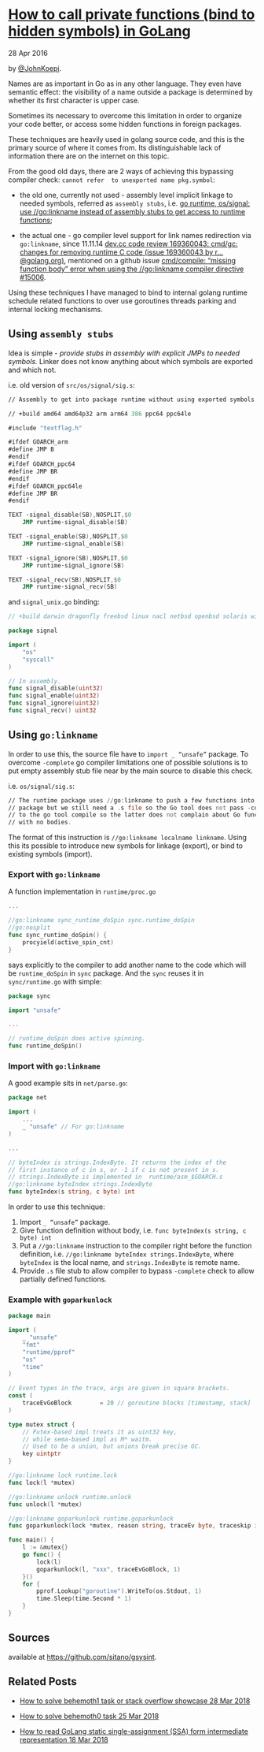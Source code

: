 [How to call private functions (bind to hidden symbols) in GoLang](https://sitano.github.io/2016/04/28/golang-private/)
================================================================
28 Apr 2016

by [@JohnKoepi](https://twitter.com/JohnKoepi).


Names are as important in Go as in any other language. They even have semantic effect: the 
visibility of a name outside a package is determined by whether its first character is upper case.

Sometimes its necessary to overcome this limitation in order to organize your code better, or access 
some hidden functions in foreign packages.

These techniques are heavily used in golang source code, and this is the primary source of where it 
comes from. Its distinguishable lack of information there are on the internet on this topic.

From the good old days, there are 2 ways of achieving this bypassing compiler check: `cannot refer 
to unexported name pkg.symbol`:

-  the old one, currently not used - assembly level implicit linkage to needed symbols, referred as 
   `assembly stubs`, i.e. [go runtime, os/signal: use //go:linkname instead of assembly stubs to get 
   access to runtime functions][1];

-  the actual one - go compiler level support for link names redirection via `go:linkname`, since 
   11.11.14 [dev.cc code review 169360043: cmd/gc: changes for removing runtime C code (issue 169360043 
   by r…@golang.org)][2], mentioned on a github issue [cmd/compile: “missing function body” error when 
   using the //go:linkname compiler directive \#15006][3].

Using these techniques I have managed to bind to internal golang runtime schedule related functions 
to over use goroutines threads parking and internal locking mechanisms.

[1]: https://groups.google.com/forum/#!topic/%0Agolang-codereviews/J0HK9GLc76M
[2]: https://groups.google.com/forum/#!topic/%0Agolang-codereviews/5Ps_El_RpNE
[3]: https://github.com/golang/go/issues/15006

## Using `assembly stubs`

Idea is simple - *provide stubs in assembly with explicit JMPs to needed symbols.* Linker does not 
know anything about which symbols are exported and which not.

i.e. old version of `src/os/signal/sig.s`:

```asm
// Assembly to get into package runtime without using exported symbols.

// +build amd64 amd64p32 arm arm64 386 ppc64 ppc64le

#include "textflag.h"

#ifdef GOARCH_arm
#define JMP B
#endif
#ifdef GOARCH_ppc64
#define JMP BR
#endif
#ifdef GOARCH_ppc64le
#define JMP BR
#endif

TEXT ·signal_disable(SB),NOSPLIT,$0
    JMP runtime·signal_disable(SB)

TEXT ·signal_enable(SB),NOSPLIT,$0
    JMP runtime·signal_enable(SB)

TEXT ·signal_ignore(SB),NOSPLIT,$0
    JMP runtime·signal_ignore(SB)

TEXT ·signal_recv(SB),NOSPLIT,$0
    JMP runtime·signal_recv(SB)
```

and `signal_unix.go` binding:

```go
// +build darwin dragonfly freebsd linux nacl netbsd openbsd solaris windows

package signal

import (
    "os"
    "syscall"
)

// In assembly.
func signal_disable(uint32)
func signal_enable(uint32)
func signal_ignore(uint32)
func signal_recv() uint32
```

## Using `go:linkname`

In order to use this, the source file have to `import _ “unsafe”` package. To overcome `-complete` go 
compiler limitations one of possible solutions is to put empty assembly stub file near by the main 
source to disable this check.

i.e. `os/signal/sig.s`:

```asm
// The runtime package uses //go:linkname to push a few functions into this
// package but we still need a .s file so the Go tool does not pass -complete
// to the go tool compile so the latter does not complain about Go functions
// with no bodies.
```

The format of this instruction is `//go:linkname localname linkname`. Using this its possible to 
introduce new symbols for linkage (export), or bind to existing symbols (import).


### Export with `go:linkname`

A function implementation in `runtime/proc.go`

```go
...

//go:linkname sync_runtime_doSpin sync.runtime_doSpin
//go:nosplit
func sync_runtime_doSpin() {
    procyield(active_spin_cnt)
}
```

says explicitly to the compiler to add another name to the code which will be `runtime_doSpin` in 
`sync` package. And the `sync` reuses it in `sync/runtime.go` with simple:

```go
package sync

import "unsafe"

...

// runtime_doSpin does active spinning.
func runtime_doSpin()
```


### Import with `go:linkname`

A good example sits in `net/parse.go`:

```go
package net

import (
    ...
    _ "unsafe" // For go:linkname
)

...

// byteIndex is strings.IndexByte. It returns the index of the
// first instance of c in s, or -1 if c is not present in s.
// strings.IndexByte is implemented in  runtime/asm_$GOARCH.s
//go:linkname byteIndex strings.IndexByte
func byteIndex(s string, c byte) int
```

In order to use this technique:

1. Import `_ “unsafe”` package.
2. Give function definition without body, i.e. `func byteIndex(s string, c byte) int`
3. Put a `//go:linkname` instruction to the compiler right before the function definition, i.e. 
   `//go:linkname byteIndex strings.IndexByte`, where `byteIndex` is the local name, and 
   `strings.IndexByte` is remote name.
4. Provide `.s` file stub to allow compiler to bypass `-complete` check to allow partially defined functions.

### Example with `goparkunlock`

```go
package main

import (
    _ "unsafe"
    "fmt"
    "runtime/pprof"
    "os"
    "time"
)

// Event types in the trace, args are given in square brackets.
const (
    traceEvGoBlock        = 20 // goroutine blocks [timestamp, stack]
)

type mutex struct {
    // Futex-based impl treats it as uint32 key,
    // while sema-based impl as M* waitm.
    // Used to be a union, but unions break precise GC.
    key uintptr
}

//go:linkname lock runtime.lock
func lock(l *mutex)

//go:linkname unlock runtime.unlock
func unlock(l *mutex)

//go:linkname goparkunlock runtime.goparkunlock
func goparkunlock(lock *mutex, reason string, traceEv byte, traceskip int)

func main() {
    l := &mutex{}
    go func() {
        lock(l)
        goparkunlock(l, "xxx", traceEvGoBlock, 1)
    }()
    for {
        pprof.Lookup("goroutine").WriteTo(os.Stdout, 1)
        time.Sleep(time.Second * 1)
    }
}
```

## Sources

available at <https://github.com/sitano/gsysint>.


## Related Posts

-  [How to solve behemoth1 task or stack overflow showcase 28 Mar 2018](/2018/03/28/behemoth1/)

-  [How to solve behemoth0 task 25 Mar 2018](/2018/03/25/behemoth0/)

-  [How to read GoLang static single-assignment (SSA) form intermediate representation 18 Mar 2018](/2018/03/18/howto-read-gossa/)

